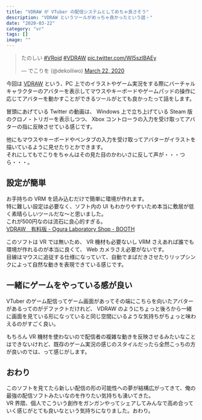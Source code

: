 ```yaml
---
title: "VDRAW が VTuber の配信システムとしてめちゃ良さそう"
description: "VDRAW というツールがめっちゃ良かったという話・"
date: "2020-03-22"
category: "vr"
tags: []
image: ""
---
```


<blockquote class="twitter-tweet"><p lang="ja" dir="ltr">たのしい <a href="https://twitter.com/hashtag/VRoid?src=hash&amp;ref_src=twsrc%5Etfw">#VRoid</a> <a href="https://twitter.com/hashtag/VDRAW?src=hash&amp;ref_src=twsrc%5Etfw">#VDRAW</a> <a href="https://t.co/WI5szlBAEy">pic.twitter.com/WI5szlBAEy</a></p>&mdash; でこりを (@dekoiliwo) <a href="https://twitter.com/dekoiliwo/status/1241650013375041536?ref_src=twsrc%5Etfw">March 22, 2020</a></blockquote> <script async src="https://platform.twitter.com/widgets.js" charset="utf-8"></script>

今回は [VDRAW](https://sites.google.com/view/vdraw/) という、PC 上でのイラストやゲーム実況をする際にバーチャルキャラクターのアバターを表示してマウスやキーボードやゲームパッドの操作に応じてアバターを動かすことができるツールがとても良かったって話をします。

冒頭にあげている Twitter の動画は、 Windows 上で立ち上げている Steam 版のクロノ・トリガーを表示しつつ、 Xbox コントローラの入力を受け取ってアバターの指に反映させている感じです。

他にもマウスやキーボードやペンタブの入力を受け取ってアバターがイラストを描いているように見せたりとかできます。  
それにしてもでこりをちゃんはその見た目のかわいさに反して声が・・・つら・・・。

## 設定が簡単

お手持ちの VRM を読み込むだけで簡単に環境が作れます。  
特に難しい設定は必要なく、ソフト内の UI もわかりやすいため本当に敷居が低く素晴らしいツールだな〜と思いました。  
これが500円なのは流石に良心的すぎる。  
[VDRAW　有料版 - Ogura Laboratory Shop - BOOTH](https://booth.pm/ja/items/940071)

このソフトは VR では無いため、 VR 機材も必要ないし VRM さえあれば誰でも環境が作れるのが本当に良くて、 Web カメラさえ必要がないです。  
目線はマウスに追従する仕様になっていて、自動でまばだきさせたりリップシンクによって自然な動きを表現できている感じです。

## 一緒にゲームをやっている感が良い

VTuber のゲーム配信ってゲーム画面があってその端にこちらを向いたアバターがあるってのがデファクトだけれど、 VDRAW のようにちょっと後ろから一緒に画面を見ている形になっていると同じ空間にいるような気持ちがちょっと味わえるのがすごく良い。

もちろん VR 機材を使わないので配信者の複雑な動きを反映させるみたいなことはできないけれど、既存のゲーム実況の感じのスタイルだったら全然こっちの方が良いのでは、って感じがします。

## おわり

このソフトを見てたら新しい配信の形の可能性への夢が結構広がってきて、俺の最強の配信ソフトみたいなのを作りたい気持ちも湧いてきた。  
VR 界隈、個人でこういう創作をガンガンやってシェアしてみんなで高め合っていく感じがとても良いなという気持ちになりました。おわり。
